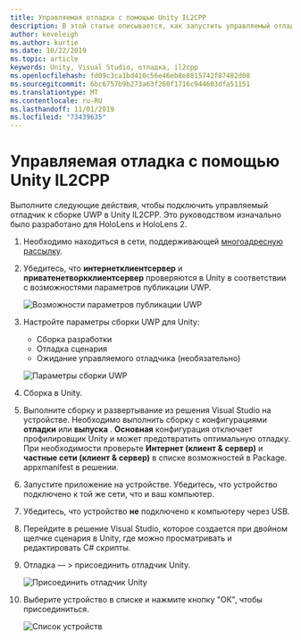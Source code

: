 ```yaml
---
title: Управляемая отладка с помощью Unity IL2CPP
description: В этой статье описывается, как запустить управляемый отладчик в проекте UWP для Unity IL2CPP.
author: keveleigh
ms.author: kurtie
ms.date: 10/22/2019
ms.topic: article
keywords: Unity, Visual Studio, отладка, il2cpp
ms.openlocfilehash: fd09c3ca1bd410c56e46eb8e8815742f87482d08
ms.sourcegitcommit: 6bc6757b9b273a63f260f1716c944603dfa51151
ms.translationtype: MT
ms.contentlocale: ru-RU
ms.lasthandoff: 11/01/2019
ms.locfileid: "73439635"
---
```

# <a name="managed-debugging-with-unity-il2cpp"></a>Управляемая отладка с помощью Unity IL2CPP

Выполните следующие действия, чтобы подключить управляемый отладчик к сборке UWP в Unity IL2CPP. Это руководством изначально было разработано для HoloLens и HoloLens 2.

1. Необходимо находиться в сети, поддерживающей [многоадресную рассылку](https://en.wikipedia.org/wiki/Multicast).
1. Убедитесь, что **интернетклиентсервер** и **приватенетворкклиентсервер** проверяются в Unity в соответствии с возможностями параметров публикации UWP.

    ![Возможности параметров публикации UWP](images/il2cpp-debugging-capabilities.png)

1. Настройте параметры сборки UWP для Unity:
    - Сборка разработки
    - Отладка сценария
    - Ожидание управляемого отладчика (необязательно)

    ![Параметры сборки UWP](images/il2cpp-debugging-build.png)

1. Сборка в Unity.
1. Выполните сборку и развертывание из решения Visual Studio на устройстве. Необходимо выполнить сборку с конфигурациями **отладки** или **выпуска** . **Основная** конфигурация отключает профилировщик Unity и может предотвратить оптимальную отладку. При необходимости проверьте **Интернет (клиент & сервер)** и **частные сети (клиент & сервер)** в списке возможностей в Package. appxmanifest в решении.
1. Запустите приложение на устройстве. Убедитесь, что устройство подключено к той же сети, что и ваш компьютер.
1. Убедитесь, что устройство **не** подключено к компьютеру через USB.
1. Перейдите в решение Visual Studio, которое создается при двойном щелчке сценария в Unity, где можно просматривать и редактировать C# скрипты.
1. Отладка — > присоединить отладчик Unity.

    ![Присоединить отладчик Unity](images/il2cpp-debugging-attach.png)

1. Выберите устройство в списке и нажмите кнопку "ОК", чтобы присоединиться.

    ![Список устройств](images/il2cpp-debugging-machines.png)
